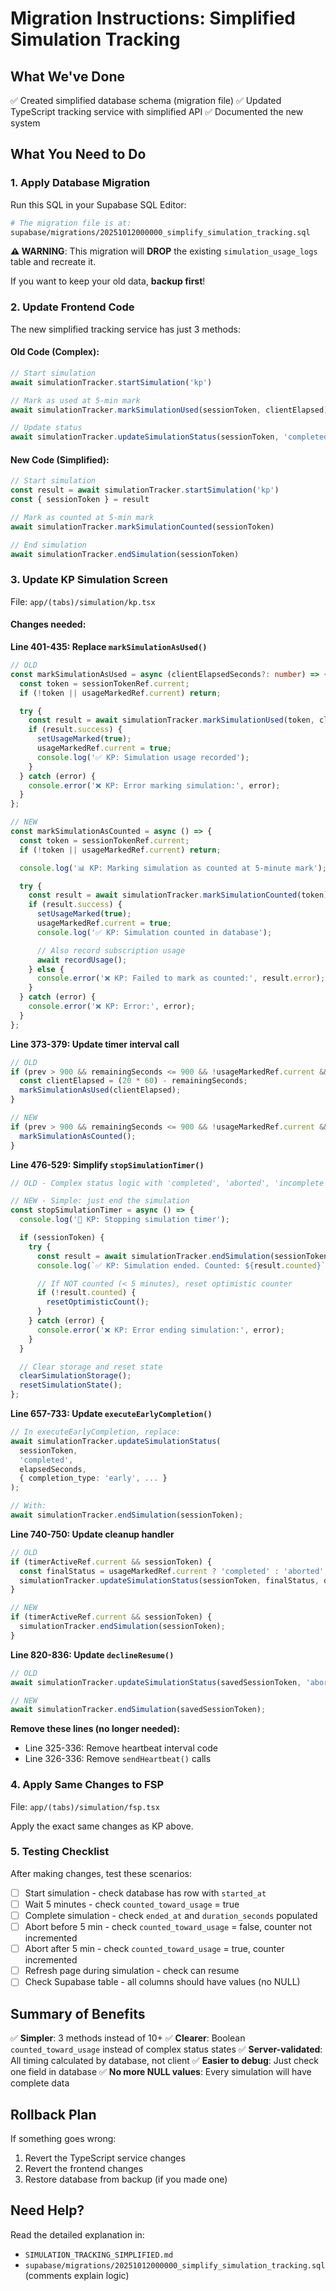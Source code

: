 # Migration Instructions: Simplified Simulation Tracking

## What We've Done

✅ Created simplified database schema (migration file)
✅ Updated TypeScript tracking service with simplified API
✅ Documented the new system

## What You Need to Do

### 1. Apply Database Migration

Run this SQL in your Supabase SQL Editor:

```bash
# The migration file is at:
supabase/migrations/20251012000000_simplify_simulation_tracking.sql
```

**⚠️ WARNING**: This migration will **DROP** the existing `simulation_usage_logs` table and recreate it.

If you want to keep your old data, **backup first**!

### 2. Update Frontend Code

The new simplified tracking service has just 3 methods:

#### Old Code (Complex):
```typescript
// Start simulation
await simulationTracker.startSimulation('kp')

// Mark as used at 5-min mark
await simulationTracker.markSimulationUsed(sessionToken, clientElapsed)

// Update status
await simulationTracker.updateSimulationStatus(sessionToken, 'completed', duration)
```

#### New Code (Simplified):
```typescript
// Start simulation
const result = await simulationTracker.startSimulation('kp')
const { sessionToken } = result

// Mark as counted at 5-min mark
await simulationTracker.markSimulationCounted(sessionToken)

// End simulation
await simulationTracker.endSimulation(sessionToken)
```

###  3. Update KP Simulation Screen

File: `app/(tabs)/simulation/kp.tsx`

#### Changes needed:

**Line 401-435: Replace `markSimulationAsUsed()`**
```typescript
// OLD
const markSimulationAsUsed = async (clientElapsedSeconds?: number) => {
  const token = sessionTokenRef.current;
  if (!token || usageMarkedRef.current) return;

  try {
    const result = await simulationTracker.markSimulationUsed(token, clientElapsedSeconds);
    if (result.success) {
      setUsageMarked(true);
      usageMarkedRef.current = true;
      console.log('✅ KP: Simulation usage recorded');
    }
  } catch (error) {
    console.error('❌ KP: Error marking simulation:', error);
  }
};

// NEW
const markSimulationAsCounted = async () => {
  const token = sessionTokenRef.current;
  if (!token || usageMarkedRef.current) return;

  console.log('📊 KP: Marking simulation as counted at 5-minute mark');

  try {
    const result = await simulationTracker.markSimulationCounted(token);
    if (result.success) {
      setUsageMarked(true);
      usageMarkedRef.current = true;
      console.log('✅ KP: Simulation counted in database');

      // Also record subscription usage
      await recordUsage();
    } else {
      console.error('❌ KP: Failed to mark as counted:', result.error);
    }
  } catch (error) {
    console.error('❌ KP: Error:', error);
  }
};
```

**Line 373-379: Update timer interval call**
```typescript
// OLD
if (prev > 900 && remainingSeconds <= 900 && !usageMarkedRef.current && currentSessionToken) {
  const clientElapsed = (20 * 60) - remainingSeconds;
  markSimulationAsUsed(clientElapsed);
}

// NEW
if (prev > 900 && remainingSeconds <= 900 && !usageMarkedRef.current && currentSessionToken) {
  markSimulationAsCounted();
}
```

**Line 476-529: Simplify `stopSimulationTimer()`**
```typescript
// OLD - Complex status logic with 'completed', 'aborted', 'incomplete'

// NEW - Simple: just end the simulation
const stopSimulationTimer = async () => {
  console.log('🛑 KP: Stopping simulation timer');

  if (sessionToken) {
    try {
      const result = await simulationTracker.endSimulation(sessionToken);
      console.log(`✅ KP: Simulation ended. Counted: ${result.counted}`);

      // If NOT counted (< 5 minutes), reset optimistic counter
      if (!result.counted) {
        resetOptimisticCount();
      }
    } catch (error) {
      console.error('❌ KP: Error ending simulation:', error);
    }
  }

  // Clear storage and reset state
  clearSimulationStorage();
  resetSimulationState();
};
```

**Line 657-733: Update `executeEarlyCompletion()`**
```typescript
// In executeEarlyCompletion, replace:
await simulationTracker.updateSimulationStatus(
  sessionToken,
  'completed',
  elapsedSeconds,
  { completion_type: 'early', ... }
);

// With:
await simulationTracker.endSimulation(sessionToken);
```

**Line 740-750: Update cleanup handler**
```typescript
// OLD
if (timerActiveRef.current && sessionToken) {
  const finalStatus = usageMarkedRef.current ? 'completed' : 'aborted';
  simulationTracker.updateSimulationStatus(sessionToken, finalStatus, duration);
}

// NEW
if (timerActiveRef.current && sessionToken) {
  simulationTracker.endSimulation(sessionToken);
}
```

**Line 820-836: Update `declineResume()`**
```typescript
// OLD
await simulationTracker.updateSimulationStatus(savedSessionToken, 'aborted', 0);

// NEW
await simulationTracker.endSimulation(savedSessionToken);
```

**Remove these lines (no longer needed):**
- Line 325-336: Remove heartbeat interval code
- Line 326-336: Remove `sendHeartbeat()` calls

### 4. Apply Same Changes to FSP

File: `app/(tabs)/simulation/fsp.tsx`

Apply the exact same changes as KP above.

### 5. Testing Checklist

After making changes, test these scenarios:

- [ ] Start simulation - check database has row with `started_at`
- [ ] Wait 5 minutes - check `counted_toward_usage` = true
- [ ] Complete simulation - check `ended_at` and `duration_seconds` populated
- [ ] Abort before 5 min - check `counted_toward_usage` = false, counter not incremented
- [ ] Abort after 5 min - check `counted_toward_usage` = true, counter incremented
- [ ] Refresh page during simulation - check can resume
- [ ] Check Supabase table - all columns should have values (no NULL)

## Summary of Benefits

✅ **Simpler**: 3 methods instead of 10+
✅ **Clearer**: Boolean `counted_toward_usage` instead of complex status states
✅ **Server-validated**: All timing calculated by database, not client
✅ **Easier to debug**: Just check one field in database
✅ **No more NULL values**: Every simulation will have complete data

## Rollback Plan

If something goes wrong:

1. Revert the TypeScript service changes
2. Revert the frontend changes
3. Restore database from backup (if you made one)

## Need Help?

Read the detailed explanation in:
- `SIMULATION_TRACKING_SIMPLIFIED.md`
- `supabase/migrations/20251012000000_simplify_simulation_tracking.sql` (comments explain logic)
